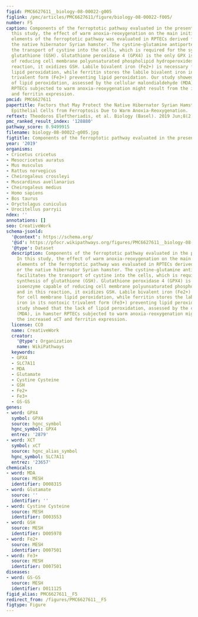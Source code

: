 ```yaml
---
figid: PMC6627611__biology-08-00022-g005
figlink: /pmc/articles/PMC6627611/figure/biology-08-00022-f005/
number: F5
caption: Components of the ferroptotic pathway evaluated in the present study. In
  this study, the effect of warm anoxia-reoxygenation on the main initially discovered
  elements of the ferroptotic pathway was evaluated in RPTECs derived from mouse or
  the native hibernator Syrian hamster. The cystine-glutamine antiporter (xCT) facilitates
  the transport of cystine into the cells, which is required for the synthesis of
  glutathione (GSH). Glutathione peroxidase 4 (GPX4) is the only GPX isoenzyme capable
  of reducing cell membrane polyunsaturated phospholipid hydroperoxides, and in this
  reaction, it oxidizes GSH. Labile bivalent iron (Fe2+) is necessary for cell membrane
  lipid peroxidation, while ferritin stores the labile bivalent iron in its nontoxic
  trivalent form (Fe3+) preventing lipid peroxidation. Our study showed that the lack
  of lipid peroxidation, assessed by the cellular malondialdehyde (MDA), in hamster
  RPTECs subjected to warm anoxia-reoxygenation might result from the increased xCT
  and ferritin expression.
pmcid: PMC6627611
papertitle: Factors that May Protect the Native Hibernator Syrian Hamster Renal Tubular
  Epithelial Cells from Ferroptosis Due to Warm Anoxia-Reoxygenation.
reftext: Theodoros Eleftheriadis, et al. Biology (Basel). 2019 Jun;8(2):22.
pmc_ranked_result_index: '128880'
pathway_score: 0.9499915
filename: biology-08-00022-g005.jpg
figtitle: Components of the ferroptotic pathway evaluated in the present study
year: '2019'
organisms:
- Cricetus cricetus
- Mesocricetus auratus
- Mus musculus
- Rattus norvegicus
- Cheirogaleus crossleyi
- Muscardinus avellanarius
- Cheirogaleus medius
- Homo sapiens
- Bos taurus
- Oryctolagus cuniculus
- Urocitellus parryii
ndex: ''
annotations: []
seo: CreativeWork
schema-jsonld:
  '@context': https://schema.org/
  '@id': https://pfocr.wikipathways.org/figures/PMC6627611__biology-08-00022-g005.html
  '@type': Dataset
  description: Components of the ferroptotic pathway evaluated in the present study.
    In this study, the effect of warm anoxia-reoxygenation on the main initially discovered
    elements of the ferroptotic pathway was evaluated in RPTECs derived from mouse
    or the native hibernator Syrian hamster. The cystine-glutamine antiporter (xCT)
    facilitates the transport of cystine into the cells, which is required for the
    synthesis of glutathione (GSH). Glutathione peroxidase 4 (GPX4) is the only GPX
    isoenzyme capable of reducing cell membrane polyunsaturated phospholipid hydroperoxides,
    and in this reaction, it oxidizes GSH. Labile bivalent iron (Fe2+) is necessary
    for cell membrane lipid peroxidation, while ferritin stores the labile bivalent
    iron in its nontoxic trivalent form (Fe3+) preventing lipid peroxidation. Our
    study showed that the lack of lipid peroxidation, assessed by the cellular malondialdehyde
    (MDA), in hamster RPTECs subjected to warm anoxia-reoxygenation might result from
    the increased xCT and ferritin expression.
  license: CC0
  name: CreativeWork
  creator:
    '@type': Organization
    name: WikiPathways
  keywords:
  - GPX4
  - SLC7A11
  - MDA
  - Glutamate
  - Cystine Cysteine
  - GSH
  - Fe2+
  - Fe3+
  - GS-GS
genes:
- word: GPX4
  symbol: GPX4
  source: hgnc_symbol
  hgnc_symbol: GPX4
  entrez: '2879'
- word: XCT
  symbol: xCT
  source: hgnc_alias_symbol
  hgnc_symbol: SLC7A11
  entrez: '23657'
chemicals:
- word: MDA
  source: MESH
  identifier: D008315
- word: Glutamate
  source: ''
  identifier: ''
- word: Cystine Cysteine
  source: MESH
  identifier: D003553
- word: GSH
  source: MESH
  identifier: D005978
- word: Fe2+
  source: MESH
  identifier: D007501
- word: Fe3+
  source: MESH
  identifier: D007501
diseases:
- word: GS-GS
  source: MESH
  identifier: D011125
figid_alias: PMC6627611__F5
redirect_from: /figures/PMC6627611__F5
figtype: Figure
---
```

